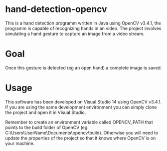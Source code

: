 # hand-detection-opencv

This is a hand detection programm written in Java using OpenCV v3.4.1, the programm is capable of recognizing hands in an video.
The project involves simulating a hand gesture to capture an image from a video stream.
# Goal

Once this gesture is detected (eg an open hand) a complete image is saved.
# Usage

This software has been developed on Visual Studio 14 using OpenCV v3.4.1. If you are using the same development environment you can simply clone the project and open it in Visual Studio.

Remember to create an environment variable called OPENCV_PATH that points to the build folder of OpenCV (eg: C:\Users\UserName\Documents\opencv\build). Otherwise you will need to update the properties of the project so that it knows where OpenCV is on your machine.
